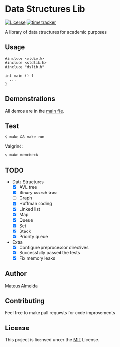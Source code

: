# Data Structures Lib

[![License](https://img.shields.io/badge/license-MIT-blue)](./license) [![time tracker](https://wakatime.com/badge/github/imsouza/data-structures-lib.svg)](https://wakatime.com/badge/github/imsouza/data-structures-lib)

A library of data structures for academic purposes

## Usage

```
#include <stdio.h>
#include <stdlib.h>
#include "dslib.h"

int main () {
  ...
}
```

## Demonstrations

All demos are in the [main file](https://github.com/imsouza/data-structures-lib/blob/main/src/main.c).

## Test

```$ make && make run ```

Valgrind:

```$ make memcheck ```

## TODO

- Data Structures
  - [x] AVL tree
  - [x] Binary search tree
  - [ ] Graph
  - [x] Huffman coding
  - [x] Linked list
  - [x] Map
  - [x] Queue
  - [x] Set
  - [x] Stack
  - [x] Priority queue

- Extra
  - [x] Configure preprocessor directives
  - [x] Successfully passed the tests
  - [x] Fix memory leaks

## Author

Mateus Almeida

## Contributing

Feel free to make pull requests for code improvements

## License

This project is licensed under the [MIT](https://github.com/imsouza/data-structures-lib/blob/main/LICENSE) License.
